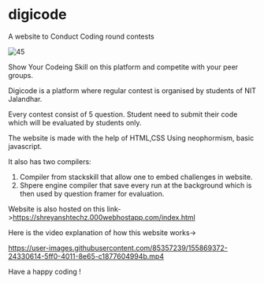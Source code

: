 # digicode
A website to Conduct Coding round contests



![45](https://user-images.githubusercontent.com/85357239/155869114-bf5edccb-dfce-405b-bb98-c3e341918295.jpg)

Show Your Codeing Skill on this platform and competite with your peer groups.

Digicode is a platform where regular contest is organised by students of NIT Jalandhar.

Every contest consist of 5 question. Student need to submit their code which will be evaluated by students only.

The website is made with the help of HTML,CSS Using neophormism, basic javascript.

It also has two compilers:
1. Compiler from stackskill that allow one to embed challenges in website.
2. Shpere engine compiler that save every run at the background which is then used by question framer for evaluation.

Website is also hosted on this link->https://shreyanshtechz.000webhostapp.com/index.html

Here is the video explanation of how this website works->


https://user-images.githubusercontent.com/85357239/155869372-24330614-5ff0-4011-8e65-c1877604994b.mp4


Have a happy coding !
